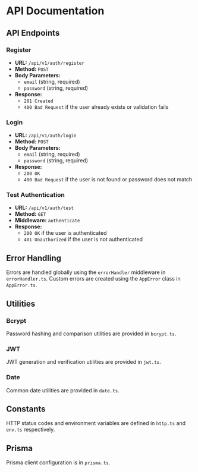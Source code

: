 # API Documentation

## API Endpoints

### Register
- **URL:** `/api/v1/auth/register`
- **Method:** `POST`
- **Body Parameters:**
  - `email` (string, required)
  - `password` (string, required)
- **Response:**
  - `201 Created`
  - `400 Bad Request` if the user already exists or validation fails

### Login
- **URL:** `/api/v1/auth/login`
- **Method:** `POST`
- **Body Parameters:**
  - `email` (string, required)
  - `password` (string, required)
- **Response:**
  - `200 OK`
  - `400 Bad Request` if the user is not found or password does not match

### Test Authentication
- **URL:** `/api/v1/auth/test`
- **Method:** `GET`
- **Middleware:** `authenticate`
- **Response:**
  - `200 OK` if the user is authenticated
  - `401 Unauthorized` if the user is not authenticated

## Error Handling
Errors are handled globally using the `errorHandler` middleware in `errorHandler.ts`. Custom errors are created using the `AppError` class in `AppError.ts`.

## Utilities

### Bcrypt
Password hashing and comparison utilities are provided in `bcrypt.ts`.

### JWT
JWT generation and verification utilities are provided in `jwt.ts`.

### Date
Common date utilities are provided in `date.ts`.

## Constants
HTTP status codes and environment variables are defined in `http.ts` and `env.ts` respectively.

## Prisma
Prisma client configuration is in `prisma.ts`.

